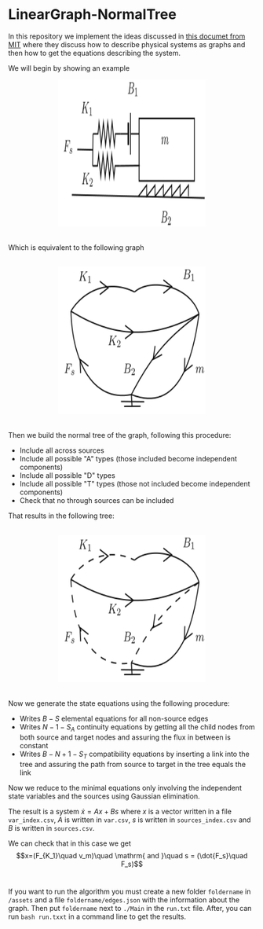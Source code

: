 # LinearGraph-NormalTree

In this repository we implement the ideas discussed in [this documet from MIT](https://web.mit.edu/2.151/www/Handouts/EqFormulation.pdf) where they discuss how to describe physical systems as graphs and then how to get the equations describing the system. <br> 

We will begin by showing an example <br>

<center>
<picture>
  <source media="(prefers-color-scheme: dark)" srcset="/assets/tests/test17/fig17.svg" >
  <img alt="Figure 17'" src="/assets/tests/test17/fig17_light.svg"  width="300" height="300">
</picture>
</center>

<br>

Which is equivalent to the following graph

<br>

<center>
<picture>
  <source media="(prefers-color-scheme: dark)" srcset="/assets/tests/test17/graph17.svg" >
  <img alt="Graph 17'" src="/assets/tests/test17/graph17_light.svg" width="300" height="300">
</picture>
</center>

<br>

Then we build the normal tree of the graph, following this procedure:
- Include all across sources
- Include all possible "A" types (those included become independent components)
- Include all possible "D" types
- Include all possible "T" types (those not included become independent components)
- Check that no through sources can be included <br>

That results in the following tree:

<br>

<center>
<picture>
  <source media="(prefers-color-scheme: dark)" srcset="/assets/tests/test17/tree17.svg" >
  <img alt="Normal Tree 17'" src="/assets/tests/test17/tree17_light.svg" width="300" height="300">
</picture>
</center>

<br>


Now we generate the state equations using the following procedure:
- Writes $B-S$ elemental equations for all non-source edges
- Writes $N-1-S_A$ continuity equations by getting all the child nodes from both source and target nodes and assuring the flux in between is constant
- Writes $B-N+1-S_T$ compatibility equations by inserting a link into the tree and assuring the path from source to target in the tree equals the link

Now we reduce to the minimal equations only involving the independent state variables and the sources using Gaussian elimination. <br>

The result is a system $\dot{x} = Ax + Bs$ where $x$ is a vector written in a file `var_index.csv`, $A$ is written in `var.csv`, $s$ is written in `sources_index.csv` and $B$ is written in `sources.csv`. <br>

We can check that in this case we get 
$$x=(F_{K_1}\quad v_m)\quad \mathrm{ and }\quad s = (\dot{F_s}\quad F_s)$$ <br>

If you want to run the algorithm you must create a new folder `foldername` in `/assets` and a file `foldername/edges.json` with the information about the graph. Then put `foldername` next to `./Main` in the `run.txt` file. After, you can run `bash run.txxt` in a command line to get the results.




